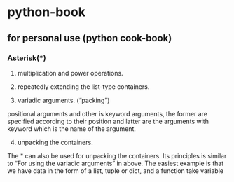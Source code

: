 # python-book

## for personal use (python cook-book)

### Asterisk(*) 

1. multiplication and power operations.

2. repeatedly extending the list-type containers.

3. variadic arguments. (“packing”)

positional arguments and other is keyword arguments, the former are specified according to their position and latter are the arguments with keyword which is the name of the argument.

4. unpacking the containers.

The * can also be used for unpacking the containers. Its principles is similar to “For using the variadic arguments” in above. The easiest example is that we have data in the form of a list, tuple or dict, and a function take variable